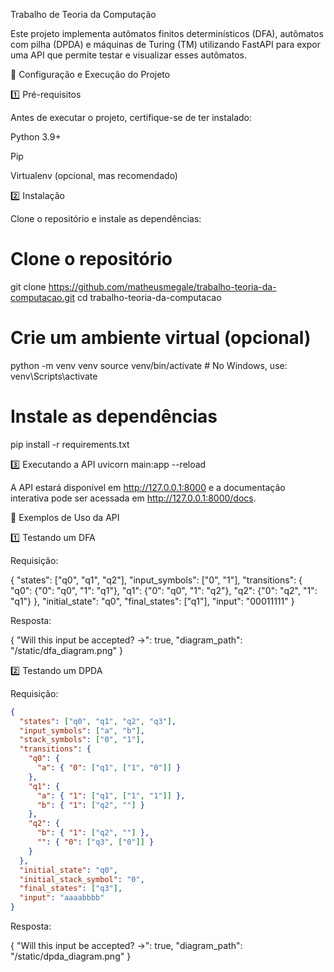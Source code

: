 Trabalho de Teoria da Computação

Este projeto implementa autômatos finitos determinísticos (DFA), autômatos com pilha (DPDA) e máquinas de Turing (TM) utilizando FastAPI para expor uma API que permite testar e visualizar esses autômatos.

🚀 Configuração e Execução do Projeto

1️⃣ Pré-requisitos

Antes de executar o projeto, certifique-se de ter instalado:

Python 3.9+

Pip

Virtualenv (opcional, mas recomendado)

2️⃣ Instalação

Clone o repositório e instale as dependências:
# Clone o repositório
git clone https://github.com/matheusmegale/trabalho-teoria-da-computacao.git
cd trabalho-teoria-da-computacao

# Crie um ambiente virtual (opcional)
python -m venv venv
source venv/bin/activate  # No Windows, use: venv\Scripts\activate

# Instale as dependências
pip install -r requirements.txt

3️⃣ Executando a API
uvicorn main:app --reload

A API estará disponível em http://127.0.0.1:8000 e a documentação interativa pode ser acessada em http://127.0.0.1:8000/docs.

📌 Exemplos de Uso da API

1️⃣ Testando um DFA

Requisição:

{
  "states": ["q0", "q1", "q2"],
  "input_symbols": ["0", "1"],
  "transitions": {
    "q0": {"0": "q0", "1": "q1"},
    "q1": {"0": "q0", "1": "q2"},
    "q2": {"0": "q2", "1": "q1"}
  },
  "initial_state": "q0",
  "final_states": ["q1"],
  "input": "00011111"
}

Resposta:

{
  "Will this input be accepted? ->": true,
  "diagram_path": "/static/dfa_diagram.png"
}

2️⃣ Testando um DPDA

Requisição:
```json
{
  "states": ["q0", "q1", "q2", "q3"],
  "input_symbols": ["a", "b"],
  "stack_symbols": ["0", "1"],
  "transitions": {
    "q0": {
      "a": { "0": ["q1", ["1", "0"]] }
    },
    "q1": {
      "a": { "1": ["q1", ["1", "1"]] },
      "b": { "1": ["q2", ""] }
    },
    "q2": {
      "b": { "1": ["q2", ""] },
      "": { "0": ["q3", ["0"]] }
    }
  },
  "initial_state": "q0",
  "initial_stack_symbol": "0",
  "final_states": ["q3"],
  "input": "aaaabbbb"
}
```

Resposta:

{
  "Will this input be accepted? ->": true,
  "diagram_path": "/static/dpda_diagram.png"
}
